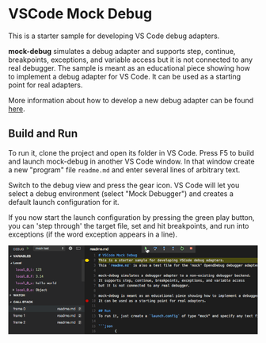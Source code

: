 # VSCode Mock Debug
This is a starter sample for developing VS Code debug adapters.

**mock-debug** simulates a debug adapter and supports step, continue, breakpoints,
exceptions, and variable access but it is not connected to any real debugger.
The sample is meant as an educational piece showing how to implement a debug
adapter for VS Code. It can be used as a starting point for real adapters.

More information about how to develop a new debug adapter can be found
[here](https://github.com/Microsoft/vscode-extensionbuilders/blob/master/docs/extensions/example-debuggers.md).

## Build and Run
To run it, clone the project and open its folder in VS Code.
Press F5 to build and launch mock-debug in another VS Code window.
In that window create a new "program" file `readme.md` and enter several lines of arbitrary text.

Switch to the debug view and press the gear icon.
VS Code will let you select a debug environment (select "Mock Debugger") and creates a default launch configuration for it.

If you now start the launch configuration by pressing the green play button,
you can 'step through' the target file, set and hit breakpoints, and run into exceptions (if the word exception appears in a line).

![Mock Debug](mock-debug.gif)

